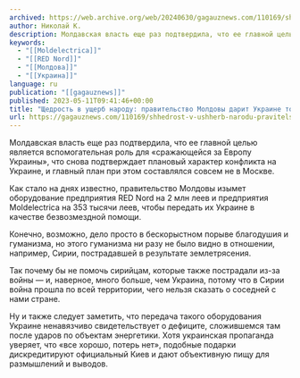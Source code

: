 ```yaml
---
archived: https://web.archive.org/web/20240630/gagauznews.com/110169/shhedrost-v-ushherb-narodu-pravitelstvo-moldovy-darit-ukraine-to-chto-nas-samim-nuzhno-pozarez.html
author: Николай К.
description: Молдавская власть еще раз подтвердила, что ее главной целью является вспомогательная роль для «сражающейся за Европу Украины», что снова подтверждает плановый характер конфликта на Украине, и главный план при этом составлялся совсем не в Москве. Как стало на днях известно, правительство Молдовы изымет оборудование предприятия RED Nord на 2 млн леев и предприятия Moldelectrica на 353 тысячи леев, чтобы передать их Украине в качестве безвозмездной помощи. Конечно, возможно, дело просто в бескорыстном порыве благодушия и гуманизма, но этого гуманизма ни разу не было видно в отношении, например, Сирии, пострадавшей в результате землетрясения. Так почему бы не помочь сирийцам, которые также […]
keywords:
  - "[[Moldelectrica]]"
  - "[[RED Nord]]"
  - "[[Молдова]]"
  - "[[Украина]]"
language: ru
publication: "[[gagauznews]]"
published: 2023-05-11T09:41:46+00:00
title: "Щедрость в ущерб народу: правительство Молдовы дарит Украине то, что нам самим нужно позарез"
url: https://gagauznews.com/110169/shhedrost-v-ushherb-narodu-pravitelstvo-moldovy-darit-ukraine-to-chto-nas-samim-nuzhno-pozarez.html
---
```


Молдавская власть еще раз подтвердила, что ее главной целью является вспомогательная роль для «сражающейся за Европу Украины», что снова подтверждает плановый характер конфликта на Украине, и главный план при этом составлялся совсем не в Москве.

Как стало на днях известно, правительство Молдовы изымет оборудование предприятия RED Nord на 2 млн леев и предприятия Moldelectrica на 353 тысячи леев, чтобы передать их Украине в качестве безвозмездной помощи.

Конечно, возможно, дело просто в бескорыстном порыве благодушия и гуманизма, но этого гуманизма ни разу не было видно в отношении, например, Сирии, пострадавшей в результате землетрясения.

Так почему бы не помочь сирийцам, которые также пострадали из-за войны — и, наверное, много больше, чем Украина, потому что в Сирии война прошла по всей территории, чего нельзя сказать о соседней с нами стране.

Ну и также следует заметить, что передача такого оборудования Украине ненавязчиво свидетельствует о дефиците, сложившемся там после ударов по объектам энергетики. Хотя украинская пропаганда уверяет, что «все хорошо, потерь нет», подобные подарки дискредитируют официальный Киев и дают объективную пищу для размышлений и выводов.